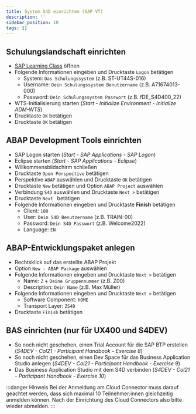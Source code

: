 ```yaml
---
title: System S4D einrichten (SAP VT)
description: ''
sidebar_position: 10
tags: []
---
```


## Schulungslandschaft einrichten
- [SAP Learning Class](https://class.learning.sap.com) öffnen
- Folgende Informationen eingeben und Drucktaste `Logon` betätigen
    - System: `Das Schulungssystem` (z.B. ST-UT44S-016)
    - Username: `Dein Schulungssystem Benutzername` (z.B. A71674013-000)
    - Password: `Dein Schulungssystem Passwort` (z.B. fDE_S4D400_22)
- WTS-Initialisierung starten (_Start - Initialize Environment - Initialize ADM-WTS_)
- Drucktaste `OK` betätigen
- Drucktaste `OK` betätigen

## ABAP Development Tools einrichten
- SAP Logon starten (_Start - SAP Applications - SAP Logon_)
- Eclipse starten (_Start - SAP Applications - Eclipse_)
- Willkommensbildschirm schließen
- Drucktaste `Open Perspective` betätigen
- Perspektive `ABAP` auswählen und Drucktaste `OK` betätigen
- Drucktaste `New` betätigen und Option `ABAP Project` auswählen
- Verbindung `S4D` auswählen und Drucktaste `Next >` betätigen
- Drucktaste `Next ` betätigen
- Folgende Informationen eingeben und Drucktaste **Finish** betätigen
    - Client: `100`
    - User: `Dein S4D Benutzername` (z.B. TRAIN-00)
    - Password: `Dein S4D Passwort` (z.B. Welcome2022)
    - Language: `EN`

## ABAP-Entwicklungspaket anlegen
- Rechtsklick auf das erstellte ABAP Projekt
- Option `New - ABAP Package` auswählen
- Folgende Informationen eingeben und Drucktaste `Next >` betätigen
    - Name: `Z` + `Deine Gruppennummer` (z.B. Z00)
    - Description: `Dein Name` (z.B. Max Müller)
- Folgende Informationen eingeben und Drucktaste `Next >` betätigen
    - Software Component: `HOME`
    - Transport Layer: `ZS4D`
- Drucktaste `Finish` betätigen

## BAS einrichten (nur für UX400 und S4DEV)
- So noch nicht geschehen, einen Trial Account für die SAP BTP erstellen (_S4DEV - Col21 - Participant Handbook - Exercise 8_)
- So noch nicht geschehen, einen Dev Space für das Business Application Studio anlegen (_S4DEV - Col21 - Participant Handbook - Exercise 9_)
- Das Business Application Studio mit dem S4D verbinden (_S4DEV - Col21 - Participant Handbook - Exercise 10_)

:::danger Hinweis
Bei der Anmeldung am Cloud Connector muss darauf geachtet werden, dass sich maximal 10 Teilnehmer:innen gleichzeitig anmelden können. Nach der
Einrichtung des Cloud Connectors also bitte wieder abmelden.
:::

